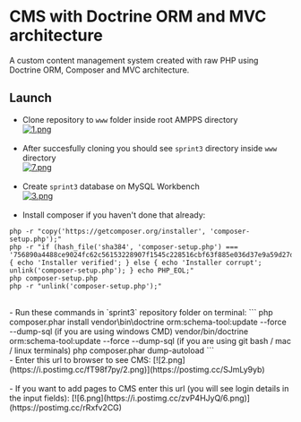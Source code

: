 # CMS with Doctrine ORM and MVC architecture

A custom content management system created with raw PHP using Doctrine ORM, Composer and MVC architecture.

## Launch

- Clone repository to `www` folder inside root AMPPS directory  
[![1.png](https://i.postimg.cc/5Nw1Xz4d/1.png)](https://postimg.cc/1f5bTfVJ)
<br/><br/>
- After succesfully cloning you should see `sprint3` directory inside `www` directory  
[![7.png](https://i.postimg.cc/SsfZGdjC/7.png)](https://postimg.cc/1n4cmpG3)
<br/><br/>
- Create `sprint3` database on MySQL Workbench  
[![3.png](https://i.postimg.cc/6pF1NjZd/3.png)](https://postimg.cc/sM9JYJwX)
<br/><br/>
- Install composer if you haven't done that already:  
```
php -r "copy('https://getcomposer.org/installer', 'composer-setup.php');"
php -r "if (hash_file('sha384', 'composer-setup.php') === '756890a4488ce9024fc62c56153228907f1545c228516cbf63f885e036d37e9a59d27d63f46af1d4d07ee0f76181c7d3') { echo 'Installer verified'; } else { echo 'Installer corrupt'; unlink('composer-setup.php'); } echo PHP_EOL;"
php composer-setup.php
php -r "unlink('composer-setup.php');"
```
<br/>
- Run these commands in `sprint3` repository folder on terminal:  
```
php composer.phar install
vendor\bin\doctrine orm:schema-tool:update --force --dump-sql (if you are using windows CMD)
vendor/bin/doctrine orm:schema-tool:update --force --dump-sql (if you are using git bash / mac / linux terminals)
php composer.phar dump-autoload
```
<br/>
- Enter this url to browser to see CMS:  
[![2.png](https://i.postimg.cc/fT98f7py/2.png)](https://postimg.cc/SJmLy9yb)
<br/><br/>
- If you want to add pages to CMS enter this url (you will see login details in the input fields):  
[![6.png](https://i.postimg.cc/zvP4HJyQ/6.png)](https://postimg.cc/rRxfv2CG)
<br/><br/>

